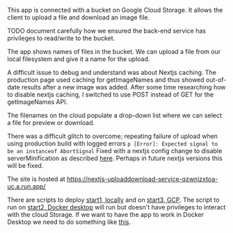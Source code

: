 This app is connected with a bucket on Google Cloud Storage.  It allows the client to upload a file and download an image file. 

TODO document carefully how we ensured the back-end service has
privileges to read/write to the bucket.

The app shows names of files in the bucket.  We can upload a file from
our local filesystem and give it a name for the upload.

A difficult issue to debug and understand was about Nextjs caching.
The production page used caching for getImageNames and thus 
showed out-of-date results after a new image was added. After some time
researching how to disable nextjs caching, I switched to
use POST instead of GET for the getImageNames API.

The filenames on the cloud populate a drop-down list where
we can select a file for preview or download.

There was a difficult glitch to overcome; repeating
failure of upload when using production build with
logged errors 
```p [Error]: Expected signal to be an instanceof AbortSignal```
Fixed with a nextjs config change to disable serverMinification as described [here](https://github.com/node-fetch/node-fetch/issues/784).  Perhaps in future nextjs versions this will be fixed.

The site is hosted at
https://nextjs-uploaddownload-service-qzwnizxtoa-uc.a.run.app/

There are scripts to deploy [start1, locally](start1localServer.sh) and on [start3, GCP](/Users/jeanflower/outsideICloud/git/full-stack-demos/uploaddownloadapp/start3gcloudBuildDeploy.sh).  The script to run on [start2, Docker desktop](start2dockerRunAndBuild.sh) will run but doesn't have privileges to interact with the cloud Storage.  If we want to have the app to work in Docker Desktop we need to do something like [this](https://stackoverflow.com/questions/57137863/set-google-application-credentials-in-docker).
